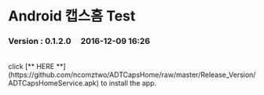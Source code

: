 # Android 캡스홈 Test

### Version  :  0.1.2.0&nbsp;&nbsp;&nbsp;&nbsp;&nbsp;2016-12-09  16:26
<br>
click [** HERE **](https://github.com/ncomztwo/ADTCapsHome/raw/master/Release_Version/ADTCapsHomeService.apk) to install the app.
